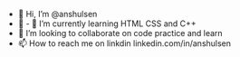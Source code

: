 - 👋 Hi, I’m @anshulsen
- 👀 - 🌱 I’m currently learning HTML CSS and C++
- 💞️ I’m looking to collaborate on code practice and learn 
- 📫 How to reach me on linkdin linkedin.com/in/anshulsen

<!---
anshulsen/anshulsen is a ✨ special ✨ repository because its `README.md` (this file) appears on your GitHub profile.
You can click the Preview link to take a look at your changes.
--->
